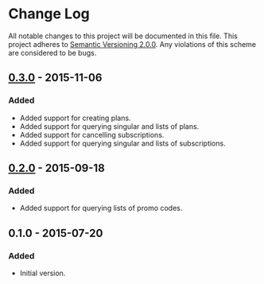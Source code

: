 # Change Log

All notable changes to this project will be documented in this file. This
project adheres to [Semantic Versioning 2.0.0][semver]. Any violations of this
scheme are considered to be bugs.

[semver]: http://semver.org/spec/v2.0.0.html

## [0.3.0][0.3.0] - 2015-11-06

### Added

- Added support for creating plans.
- Added support for querying singular and lists of plans.
- Added support for cancelling subscriptions.
- Added support for querying singular and lists of subscriptions.

## [0.2.0][0.2.0] - 2015-09-18

### Added

- Added support for querying lists of promo codes.

## 0.1.0 - 2015-07-20

### Added

- Initial version.

[0.3.0]: https://github.com/accepton/accepton-ruby/compare/v0.2.0...v0.3.0
[0.2.0]: https://github.com/accepton/accepton-ruby/compare/v0.1.0...v0.2.0
[unreleased]: https://github.com/accepton/accepton-ruby/compare/v0.2.0...HEAD
